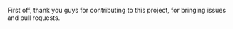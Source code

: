 First off, thank you guys for contributing to this project, for bringing  issues and pull requests.

